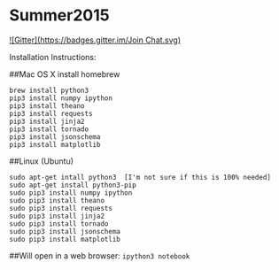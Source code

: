 # Summer2015
[![Gitter](https://badges.gitter.im/Join Chat.svg)](https://gitter.im/rainbee2214/Summer2015?utm_source=badge&utm_medium=badge&utm_campaign=pr-badge&utm_content=badge)

Installation Instructions:

##Mac OS X
install homebrew

```
brew install python3
pip3 install numpy ipython  
pip3 install theano  
pip3 install requests
pip3 install jinja2
pip3 install tornado
pip3 install jsonschema
pip3 install matplotlib
```


##Linux (Ubuntu)
```
sudo apt-get intall python3  [I'm not sure if this is 100% needed]
sudo apt-get install python3-pip
sudo pip3 install numpy ipython
sudo pip3 install theano
sudo pip3 install requests
sudo pip3 install jinja2
sudo pip3 install tornado
sudo pip3 install jsonschema
sudo pip3 install matplotlib
```

##Will open in a web browser:
```ipython3 notebook```
